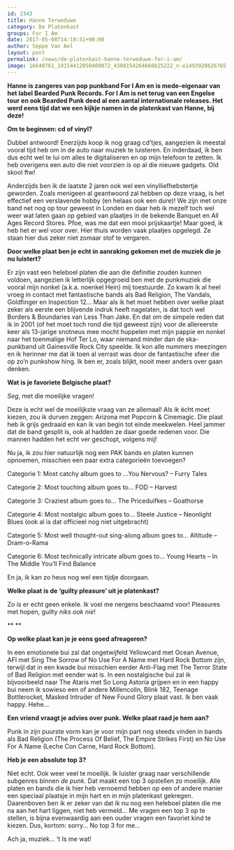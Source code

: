 ```yaml
---
id: 2343
title: Hanne Terweduwe 
category: De Platenkast
groups: For I Am
date: 2017-05-08T14:19:51+00:00
author: Seppe Van Ael
layout: post
permalink: /news/de-platenkast-hanne-terweduwe-for-i-am/
image: 16640761_10154412050409072_4308154264668825222_n-e1493928626765.jpg
---
```

**Hanne is zangeres van pop punkband For I Am en is mede-eigenaar van het label Bearded Punk Records. For I Am is net terug van een Engelse tour en ook Bearded Punk deed al een aantal internationale releases. Het werd eens tijd dat we een kijkje namen in de platenkast van Hanne, bij deze!**

**Om te beginnen: cd of vinyl?**

Dubbel antwoord! Enerzijds koop ik nog graag cd’tjes, aangezien ik meestal vooral tijd heb om in de auto naar muziek te luisteren. En inderdaad, ik ben dus echt wel te lui om alles te digitaliseren en op mijn telefoon te zetten. Ik heb overigens een auto die niet voorzien is op al die nieuwe gadgets. Old skool ftw!

Anderzijds ben ik de laatste 2 jaren ook wel een vinylliefhebstertje geworden. Zoals menigeen al geantwoord zal hebben op deze vraag, is het effectief een verslavende hobby (en helaas ook een dure)! We zijn met onze band net nog op tour geweest in Londen en daar heb ik mezelf toch wel weer wat laten gaan op gebied van plaatjes in de bekende Banquet en All Ages Record Stores. Pfoe, was me dat een mooi prijskaartje! Maar goed, ik heb het er wel voor over. Hier thuis worden vaak plaatjes opgelegd. Ze staan hier dus zeker niet zomaar stof te vergaren.

**Door welke plaat ben je echt in aanraking gekomen met de muziek die je nu luistert?**

Er zijn vast een heleboel platen die aan die definitie zouden kunnen voldoen, aangezien ik letterlijk opgegroeid ben met de punkmuziek die vooral mijn nonkel (a.k.a. noenkel Hein) mij toestuurde. Zo kwam ik al heel vroeg in contact met fantastische bands als Bad Religion, The Vandals, Goldfinger en Inspection 12… Maar als ik het moet hebben over welke plaat zeker als eerste een blijvende indruk heeft nagelaten, is dat toch wel Borders & Boundaries van Less Than Jake. En dat om de simpele reden dat ik in 2001 (of het moet toch rond die tijd geweest zijn) voor de allereerste keer als 13-jarige snotneus mee mocht huppelen met mijn pappie en nonkel naar het toenmalige Hof Ter Lo, waar niemand minder dan de ska-punkband uit Gainesville Rock City speelde. Ik kon alle nummers meezingen en ik herinner me dat ik toen al verrast was door de fantastische sfeer die op zo’n punkshow hing. Ik ben er, zoals blijkt, nooit meer anders over gaan denken.

**Wat is je favoriete Belgische plaat?**

_Seg_, met die moeilijke vragen!

Deze is echt wel de moeilijkste vraag van ze allemaal! Als ik écht moet kiezen, zou ik durven zeggen: Arizona met Popcorn & Cinemagic. Die plaat heb ik grijs gedraaid en kan ik van begin tot einde meekwelen. Heel jammer dat de band gesplit is, ook al hadden ze daar goede redenen voor. Die mannen hadden het echt ver geschopt, volgens mij!

Nu ja, ik zou hier natuurlijk nog een PAK bands en platen kunnen opnoemen, misschien een paar extra categorieën toevoegen?

Categorie 1: Most catchy album goes to …You Nervous? – Furry Tales
  
Categorie 2: Most touching album goes to… FOD – Harvest
  
Categorie 3: Craziest album goes to… The Priceduifkes – Goathorse
  
Categorie 4: Most nostalgic album goes to… Steele Justice – Neonlight Blues (ook al is dat officieel nog niet uitgebracht)
  
Categorie 5: Most well thought-out sing-along album goes to… Altitude – Dram-o-Rama
  
Categorie 6: Most technically intricate album goes to… Young Hearts – In The Middle You’ll Find Balance

En ja, ik kan zo heus nog wel een tijdje doorgaan.

**Welke plaat is de ‘guilty pleasure’ uit je platenkast?**

Zo is er echt geen enkele. Ik voel me nergens beschaamd voor! Pleasures met hopen, guilty _niks ook nie_!

** **

**Op welke plaat kan je je eens goed afreageren?**

In een emotionele bui zal dat ongetwijfeld Yellowcard met Ocean Avenue, AFI met Sing The Sorrow of No Use For A Name met Hard Rock Bottom zijn, terwijl dat in een kwade bui misschien eerder Anti-Flag met The Terror State of Bad Religion met eender wat is. In een nostalgische bui zal ik bijvoorbeeld naar The Ataris met So Long Astoria grijpen en in een happy bui neem ik sowieso een of andere Millencolin, Blink 182, Teenage Bottlerocket, Masked Intruder of New Found Glory plaat vast. Ik ben vaak happy. Hehe…

**Een vriend vraagt je advies over punk. Welke plaat raad je hem aan?**

Punk in zijn puurste vorm kan je voor mijn part nog steeds vinden in bands als Bad Religion (The Process Of Belief, The Empire Strikes First) en No Use For A Name (Leche Con Carne, Hard Rock Bottom).

**Heb je een absolute top 3?**

Niet echt. Ook weer veel te moeilijk. Ik luister graag naar verschillende subgenres binnen _de punk_. Dat maakt een top 3 opstellen zo moeilijk. Alle platen en bands die ik hier heb vernoemd hebben op een of andere manier een speciaal plaatsje in mijn hart en in mijn platenkast gekregen. Daarenboven ben ik er zeker van dat ik nu nog een heleboel platen die me na aan het hart liggen, niet heb vermeld… Me vragen een top 3 op te stellen, is bijna evenwaardig aan een ouder vragen een favoriet kind te kiezen. Dus, kortom: sorry… No top 3 for me…

Ach ja, muziek… ’t Is me wat!
